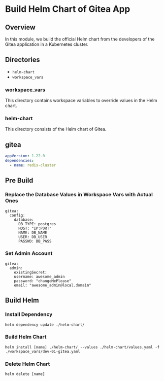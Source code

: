 # Build Helm Chart of Gitea App

## Overview
In this module, we build the official Helm chart from the developers of the Gitea application in a Kubernetes cluster.

## Directories
- `helm-chart`
- `workspace_vars`

### workspace_vars
This directory contains workspace variables to override values in the Helm chart.

### helm-chart
This directory consists of the Helm chart of Gitea.

## gitea
```yaml
appVersion: 1.22.0
dependencies:
  - name: redis-cluster
```
## Pre Build

### Replace the Database Values in Workspace Vars with Actual Ones
```
gitea:
  config:
    database:
      DB_TYPE: postgres
      HOST: "IP:PORT"
      NAME: DB_NAME
      USER: DB_USER
      PASSWD: DB_PASS
```

### Set Admin Account
```
gitea:
  admin:
    existingSecret:
    username: awesome_admin
    password: "changeMePlease"
    email: "awesome_admin@local.domain"
```

## Build Helm

### Install Dependency
```
helm dependency update ./helm-chart/
```

### Build Helm Chart
```
helm install [name] ./helm-chart/ --values ./helm-chart/values.yaml -f ./workspace_vars/dev-01-gitea.yaml
```

### Delete Helm Chart
```
helm delete [name]
```